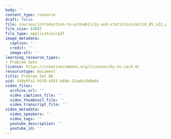 ```yaml
---
body: ''
content_type: resource
draft: false
file: courses/introduction-to-probability-and-statistics/mit18_05_s22_pset06.pdf
file_size: 63897
file_type: application/pdf
image_metadata:
  caption: ''
  credit: ''
  image-alt: ''
learning_resource_types:
- Problem Sets
license: https://creativecommons.org/licenses/by-nc-sa/4.0/
resourcetype: Document
title: Problem Set 06
uid: 349e9fa1-91f8-4915-b68e-32aabc5b9e64
video_files:
  archive_url: ''
  video_captions_file: ''
  video_thumbnail_file: ''
  video_transcript_file: ''
video_metadata:
  video_speakers: ''
  video_tags: ''
  youtube_description: ''
  youtube_id: ''
---
```

